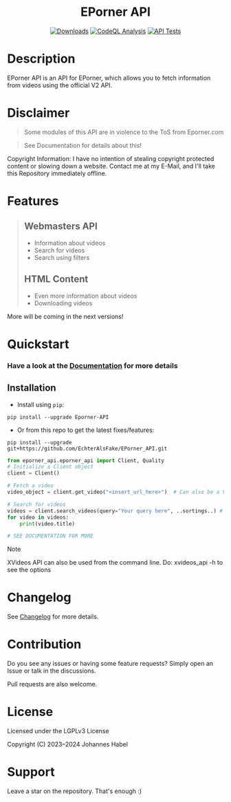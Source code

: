 <h1 align="center">EPorner API</h1> 

<div align="center">
    <a href="https://pepy.tech/project/Eporner-API"><img src="https://static.pepy.tech/badge/Eporner-API" alt="Downloads"></a>
    <a href="https://github.com/EchterAlsFake/EPorner_API/workflows/"><img src="https://github.com/EchterAlsFake/EPorner_API/workflows/CodeQL/badge.svg" alt="CodeQL Analysis"/></a>
    <a href="https://github.com/EchterAlsFake/EPorner_API/workflows/"><img src="https://github.com/EchterAlsFake/EPorner_API/actions/workflows/tests.yml/badge.svg" alt="API Tests"/></a>
</div>

# Description

EPorner API is an API for EPorner, which allows you to fetch information from videos using the official V2 API.

# Disclaimer
> Some modules of this API are in violence to the ToS from Eporner.com
 
> See Documentation for details about this!

Copyright Information: I have no intention of stealing copyright protected content or slowing down
a website. Contact me at my E-Mail, and I'll take this Repository immediately offline.

# Features
> Webmasters API
> - 
> - Information about videos
> - Search for videos
> - Search using filters
> 
> HTML Content
> - 
> - Even more information about videos
> - Downloading videos

More will be coming in the next versions!


# Quickstart

### Have a look at the [Documentation](https://github.com/EchterAlsFake/EPorner_API/blob/master/README/Documentation.md) for more details

## Installation

- Install using `pip`: 
```shell
pip install --upgrade Eporner-API
```

- Or from this repo to get the latest fixes/features:
```shell
pip install --upgrade git+https://github.com/EchterAlsFake/EPorner_API.git
```


```python
from eporner_api.eporner_api import Client, Quality
# Initialize a Client object
client = Client()

# Fetch a video
video_object = client.get_video("<insert_url_here>")  # Can also be a Video ID

# Search for videos
videos = client.search_videos(query="Your query here", ..sortings..) # See Documentation!
for video in videos:
    print(video.title)

# SEE DOCUMENTATION FOR MORE
```

> [!NOTE]
> XVideos API can also be used from the command line. Do: xvideos_api -h to see the options

# Changelog
See [Changelog](https://github.com/EchterAlsFake/EPorner_API/blob/master/README/Changelog.md) for more details.

# Contribution
Do you see any issues or having some feature requests? Simply open an Issue or talk
in the discussions.

Pull requests are also welcome.

# License
Licensed under the LGPLv3 License

Copyright (C) 2023–2024 Johannes Habel

# Support

Leave a star on the repository. That's enough :) 